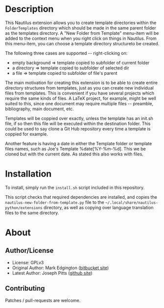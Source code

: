 Description
===========

This Nautilus extension allows you to create template directories within the
`FolderTemplates` directory which should be made in the same parent folder as 
the templates directory.  A "New Folder from Template" menu-item will be added
to the context menu when you right click on things in Nautilus. From this
 menu-item, you can choose a template directory structureto be created.

The following three cases are supported -- right-clicking on:

  * empty background => template copied to subfolder of current folder
  * a directory => template copied to subfolder of selected dir
  * a file => template copied to subfolder of file's parent

The main motivation for creating this extension is to be able to create entire
directory structures from templates, just as you can create new individual files
from templates.  This is convenient if you have several projects which require
the same kinds of files.  A LaTeX project, for example, might be well suited to
this, since one document may require multiple files -- preamble, bibliography,
main document, etc.

Templates will be coppied over exactly, unless the template has an init.sh
file, if so then this file will be executed within the destination folder. 
This could be used to say clone a Git Hub repository every time a template
is coppied for example. 

Another feature is having a date in either the Template folder or template 
files names, such as Joe's Template %date[%Y-%m-%d]. This we be cloned but
with the current date. As stated this also works with files. 




Installation
============

To install, simply run the `install.sh` script included in this repository.

This script checks that required dependencies are installed, and copies the `nautilus-new-folder-from-template.py` file to the `~/.local/share/nautilus-python/extensions` directory, as well as copying over language translation files to the same directory.


About
=====

Author/License
--------------

- License: GPLv3
- Original Author: Mark Edgington ([bitbucket site](https://bitbucket.org/edgimar/nautilus-new-folder-from-template))
- Latest Author: Joseph Pitts ([github site](https://bitbucket.org/edgimar/nautilus-new-folder-from-template))

Contributing
------------

Patches / pull-requests are welcome.

